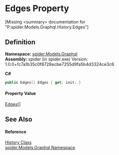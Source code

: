 # Edges Property


\[Missing &lt;summary&gt; documentation for "P:spider.Models.Graphql.History.Edges"\]



## Definition
**Namespace:** <a href="a7324a28-4f46-beaa-9269-26a8fa385391">spider.Models.Graphql</a>  
**Assembly:** spider (in spider.exe) Version: 1.0.0+fc7a1b35c0f8728ecbe7255d9fa5b4d3324ce3c6

**C#**
``` C#
public Edges[] Edges { get; init; }
```



#### Property Value
<a href="77de8a41-c16b-a7ef-2643-a7efe73caf9b">Edges</a>[]

## See Also


#### Reference
<a href="1a5734a0-d8d7-8686-0a46-a304c8f13614">History Class</a>  
<a href="a7324a28-4f46-beaa-9269-26a8fa385391">spider.Models.Graphql Namespace</a>  
